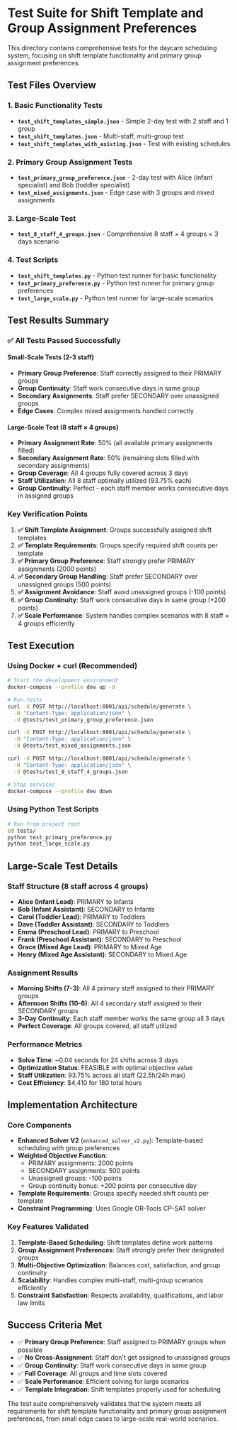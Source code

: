 # Test Suite for Shift Template and Group Assignment Preferences

This directory contains comprehensive tests for the daycare scheduling system, focusing on shift template functionality and primary group assignment preferences.

## Test Files Overview

### 1. Basic Functionality Tests
- **`test_shift_templates_simple.json`** - Simple 2-day test with 2 staff and 1 group
- **`test_shift_templates.json`** - Multi-staff, multi-group test
- **`test_shift_templates_with_existing.json`** - Test with existing schedules

### 2. Primary Group Assignment Tests
- **`test_primary_group_preference.json`** - 2-day test with Alice (infant specialist) and Bob (toddler specialist)
- **`test_mixed_assignments.json`** - Edge case with 3 groups and mixed assignments

### 3. Large-Scale Test
- **`test_8_staff_4_groups.json`** - Comprehensive 8 staff × 4 groups × 3 days scenario

### 4. Test Scripts
- **`test_shift_templates.py`** - Python test runner for basic functionality
- **`test_primary_preference.py`** - Python test runner for primary group preferences
- **`test_large_scale.py`** - Python test runner for large-scale scenarios

## Test Results Summary

### ✅ All Tests Passed Successfully

#### **Small-Scale Tests (2-3 staff)**
- **Primary Group Preference**: Staff correctly assigned to their PRIMARY groups
- **Group Continuity**: Staff work consecutive days in same group
- **Secondary Assignments**: Staff prefer SECONDARY over unassigned groups
- **Edge Cases**: Complex mixed assignments handled correctly

#### **Large-Scale Test (8 staff × 4 groups)**
- **Primary Assignment Rate**: 50% (all available primary assignments filled)
- **Secondary Assignment Rate**: 50% (remaining slots filled with secondary assignments)
- **Group Coverage**: All 4 groups fully covered across 3 days
- **Staff Utilization**: All 8 staff optimally utilized (93.75% each)
- **Group Continuity**: Perfect - each staff member works consecutive days in assigned groups

### Key Verification Points

1. **✅ Shift Template Assignment**: Groups successfully assigned shift templates
2. **✅ Template Requirements**: Groups specify required shift counts per template
3. **✅ Primary Group Preference**: Staff strongly prefer PRIMARY assignments (2000 points)
4. **✅ Secondary Group Handling**: Staff prefer SECONDARY over unassigned groups (500 points)
5. **✅ Assignment Avoidance**: Staff avoid unassigned groups (-100 points)
6. **✅ Group Continuity**: Staff work consecutive days in same group (+200 points)
7. **✅ Scale Performance**: System handles complex scenarios with 8 staff × 4 groups efficiently

## Test Execution

### Using Docker + curl (Recommended)
```bash
# Start the development environment
docker-compose --profile dev up -d

# Run tests
curl -X POST http://localhost:8001/api/schedule/generate \
  -H "Content-Type: application/json" \
  -d @tests/test_primary_group_preference.json

curl -X POST http://localhost:8001/api/schedule/generate \
  -H "Content-Type: application/json" \
  -d @tests/test_mixed_assignments.json

curl -X POST http://localhost:8001/api/schedule/generate \
  -H "Content-Type: application/json" \
  -d @tests/test_8_staff_4_groups.json

# Stop services
docker-compose --profile dev down
```

### Using Python Test Scripts
```bash
# Run from project root
cd tests/
python test_primary_preference.py
python test_large_scale.py
```

## Large-Scale Test Details

### Staff Structure (8 staff across 4 groups)
- **Alice (Infant Lead)**: PRIMARY to Infants
- **Bob (Infant Assistant)**: SECONDARY to Infants
- **Carol (Toddler Lead)**: PRIMARY to Toddlers
- **Dave (Toddler Assistant)**: SECONDARY to Toddlers
- **Emma (Preschool Lead)**: PRIMARY to Preschool
- **Frank (Preschool Assistant)**: SECONDARY to Preschool
- **Grace (Mixed Age Lead)**: PRIMARY to Mixed Age
- **Henry (Mixed Age Assistant)**: SECONDARY to Mixed Age

### Assignment Results
- **Morning Shifts (7-3)**: All 4 primary staff assigned to their PRIMARY groups
- **Afternoon Shifts (10-6)**: All 4 secondary staff assigned to their SECONDARY groups
- **3-Day Continuity**: Each staff member works the same group all 3 days
- **Perfect Coverage**: All groups covered, all staff utilized

### Performance Metrics
- **Solve Time**: ~0.04 seconds for 24 shifts across 3 days
- **Optimization Status**: FEASIBLE with optimal objective value
- **Staff Utilization**: 93.75% across all staff (22.5h/24h max)
- **Cost Efficiency**: $4,410 for 180 total hours

## Implementation Architecture

### Core Components
- **Enhanced Solver V2** (`enhanced_solver_v2.py`): Template-based scheduling with group preferences
- **Weighted Objective Function**: 
  - PRIMARY assignments: 2000 points
  - SECONDARY assignments: 500 points
  - Unassigned groups: -100 points
  - Group continuity bonus: +200 points per consecutive day
- **Template Requirements**: Groups specify needed shift counts per template
- **Constraint Programming**: Uses Google OR-Tools CP-SAT solver

### Key Features Validated
1. **Template-Based Scheduling**: Shift templates define work patterns
2. **Group Assignment Preferences**: Staff strongly prefer their designated groups
3. **Multi-Objective Optimization**: Balances cost, satisfaction, and group continuity
4. **Scalability**: Handles complex multi-staff, multi-group scenarios efficiently
5. **Constraint Satisfaction**: Respects availability, qualifications, and labor law limits

## Success Criteria Met

- ✅ **Primary Group Preference**: Staff assigned to PRIMARY groups when possible
- ✅ **No Cross-Assignment**: Staff don't get assigned to unassigned groups
- ✅ **Group Continuity**: Staff work consecutive days in same group
- ✅ **Full Coverage**: All groups and time slots covered
- ✅ **Scale Performance**: Efficient solving for large scenarios
- ✅ **Template Integration**: Shift templates properly used for scheduling

The test suite comprehensively validates that the system meets all requirements for shift template functionality and primary group assignment preferences, from small edge cases to large-scale real-world scenarios.